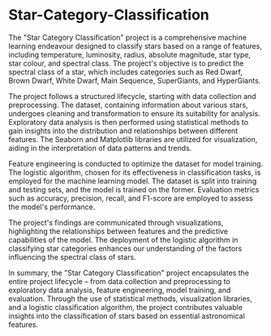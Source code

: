 # Star-Category-Classification


The "Star Category Classification" project is a comprehensive machine learning endeavour designed to classify stars based on a range of features, including temperature, luminosity, radius, absolute magnitude, star type, star colour, and spectral class. The project's objective is to predict the spectral class of a star, which includes categories such as Red Dwarf, Brown Dwarf, White Dwarf, Main Sequence, SuperGiants, and HyperGiants.

The project follows a structured lifecycle, starting with data collection and preprocessing. The dataset, containing information about various stars, undergoes cleaning and transformation to ensure its suitability for analysis. Exploratory data analysis is then performed using statistical methods to gain insights into the distribution and relationships between different features. The Seaborn and Matplotlib libraries are utilized for visualization, aiding in the interpretation of data patterns and trends.

Feature engineering is conducted to optimize the dataset for model training. The logistic algorithm, chosen for its effectiveness in classification tasks, is employed for the machine learning model. The dataset is split into training and testing sets, and the model is trained on the former. Evaluation metrics such as accuracy, precision, recall, and F1-score are employed to assess the model's performance.

The project's findings are communicated through visualizations, highlighting the relationships between features and the predictive capabilities of the model. The deployment of the logistic algorithm in classifying star categories enhances our understanding of the factors influencing the spectral class of stars.

In summary, the "Star Category Classification" project encapsulates the entire project lifecycle – from data collection and preprocessing to exploratory data analysis, feature engineering, model training, and evaluation. Through the use of statistical methods, visualization libraries, and a logistic classification algorithm, the project contributes valuable insights into the classification of stars based on essential astronomical features.
